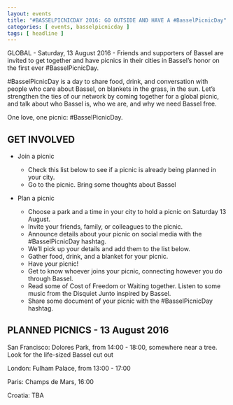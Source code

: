 ```yaml
---
layout: events
title: "#BASSELPICNICDAY 2016: GO OUTSIDE AND HAVE A #BasselPicnicDay"
categories: [ events, basselpicnicday ]
tags: [ headline ]
---
```


GLOBAL - Saturday, 13 August 2016 - Friends and supporters of Bassel are invited to get together and have picnics in their cities in Bassel’s honor on the first ever #BasselPicnicDay.

\#BasselPicnicDay is a day to share food, drink, and conversation with people who care about Bassel, on blankets in the grass, in the sun. Let’s strengthen the ties of our network by coming together for a global picnic, and talk about who Bassel is, who we are, and why we need Bassel free.

One love, one picnic:  #BasselPicnicDay.

## GET INVOLVED

* Join a picnic
  * Check this list below to see if a picnic is already being planned in your city.
  * Go to the picnic. Bring some thoughts about Bassel

* Plan a picnic
  * Choose a park and a time in your city to hold a picnic on Saturday 13 August.
  * Invite your friends, family, or colleagues to the picnic.
  * Announce details about your picnic on social media with the #BasselPicnicDay hashtag.
  * We’ll pick up your details and add them to the list below.
  * Gather food, drink, and a blanket for your picnic.
  * Have your picnic!
  * Get to know whoever joins your picnic, connecting however you do through Bassel.
  * Read some of Cost of Freedom or Waiting together. Listen to some music from the Disquiet Junto inspired by Bassel.
  * Share some document of your picnic with the #BasselPicnicDay hashtag.

## PLANNED PICNICS - 13 August 2016

San Francisco: Dolores Park, from 14:00 - 18:00, somewhere near a tree. Look for the life-sized Bassel cut out

London: Fulham Palace, from 13:00 - 17:00

Paris: Champs de Mars, 16:00

Croatia: TBA

